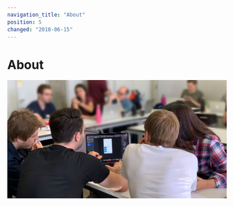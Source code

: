 ```yaml
---
navigation_title: "About"
position: 5
changed: "2018-06-15"
---
```


# About

![Benefit – Team](_media/Benefit_Team_col.jpg)